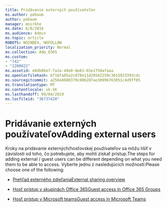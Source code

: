 ```yaml
---
title: Pridávanie externých používateľov
ms.author: pebaum
author: pebaum
manager: mnirkhe
ms.date: 6/8/2018
ms.audience: Admin
ms.topic: article
ROBOTS: NOINDEX, NOFOLLOW
localization_priority: Normal
ms.collection: Adm_O365
ms.custom:
- "742"
- "1200022"
ms.assetid: e8db0be7-fa2a-49e0-8e63-65e1750afaaa
ms.openlocfilehash: bf16fa05a2c878e11d28582258c3615923393cdc
ms.sourcegitcommit: a256e8680379c006287ae30996763051c4d9ff85
ms.translationtype: MT
ms.contentlocale: sk-SK
ms.lasthandoff: 09/04/2019
ms.locfileid: "36737420"
---
```

# <a name="adding-external-users"></a><span data-ttu-id="af2e4-102">Pridávanie externých používateľov</span><span class="sxs-lookup"><span data-stu-id="af2e4-102">Adding external users</span></span>

<span data-ttu-id="af2e4-103">Kroky na pridávanie externých/hosťovskej používateľov sa môžu líšiť v závislosti od toho, čo potrebujete, aby mohli získať prístup.</span><span class="sxs-lookup"><span data-stu-id="af2e4-103">The steps for adding external / guest users can be different depending on what you need them to be able to access.</span></span> <span data-ttu-id="af2e4-104">Vyberte jednu z nasledujúcich možností:</span><span class="sxs-lookup"><span data-stu-id="af2e4-104">Please choose one of the following:</span></span>
  
- [<span data-ttu-id="af2e4-105">Prehľad externého zdieľania</span><span class="sxs-lookup"><span data-stu-id="af2e4-105">External sharing overview</span></span>](https://docs.microsoft.com/sharepoint/external-sharing-overview)

- [<span data-ttu-id="af2e4-106">Hosť prístup v skupinách Office 365</span><span class="sxs-lookup"><span data-stu-id="af2e4-106">Guest access in Office 365 Groups</span></span>](https://support.office.com/en-gb/article/guest-access-in-office-365-groups-bfc7a840-868f-4fd6-a390-f347bf51aff6)

- [<span data-ttu-id="af2e4-107">Hosť prístup v Microsoft teams</span><span class="sxs-lookup"><span data-stu-id="af2e4-107">Guest access in Microsoft Teams</span></span>](https://docs.microsoft.com/microsoftteams/guest-access-checklist)
